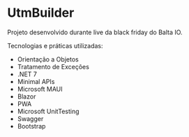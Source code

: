 # UtmBuilder

Projeto desenvolvido durante live da black friday do Balta IO.


Tecnologias e práticas utilizadas:

- Orientação a Objetos
- Tratamento de Exceções
- .NET 7
- Minimal APIs
- Microsoft MAUI
- Blazor
- PWA 
- Microsoft UnitTesting
- Swagger
- Bootstrap
